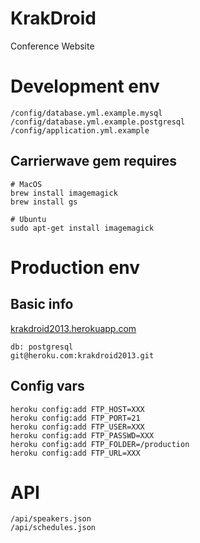 # KrakDroid

Conference Website


# Development env

    /config/database.yml.example.mysql
    /config/database.yml.example.postgresql
    /config/application.yml.example


## Carrierwave gem requires

    # MacOS
    brew install imagemagick
    brew install gs

    # Ubuntu
    sudo apt-get install imagemagick


# Production env

## Basic info

[krakdroid2013.herokuapp.com](http://krakdroid2013.herokuapp.com)

    db: postgresql
    git@heroku.com:krakdroid2013.git

## Config vars

    heroku config:add FTP_HOST=XXX
    heroku config:add FTP_PORT=21
    heroku config:add FTP_USER=XXX
    heroku config:add FTP_PASSWD=XXX
    heroku config:add FTP_FOLDER=/production
    heroku config:add FTP_URL=XXX


# API

    /api/speakers.json
    /api/schedules.json
